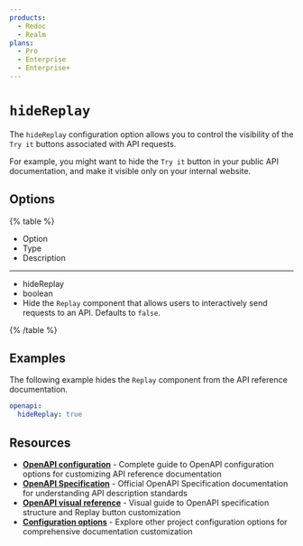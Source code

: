 ```yaml
---
products:
  - Redoc
  - Realm
plans:
  - Pro
  - Enterprise
  - Enterprise+
---
```

# `hideReplay`


The `hideReplay` configuration option allows you to control the visibility of the `Try it` buttons associated with API requests.

For example, you might want to hide the `Try it` button in your public API documentation, and make it visible only on your internal website.

## Options

{% table %}

- Option
- Type
- Description

---

- hideReplay
- boolean
- Hide the `Replay` component that allows users to interactively send requests to an API.
  Defaults to `false`.

{% /table %}

## Examples

The following example hides the `Replay` component from the API reference documentation.

```yaml {% title="redocly.yaml" %}
openapi:
  hideReplay: true
```

## Resources

- **[OpenAPI configuration](./index.md)** - Complete guide to OpenAPI configuration options for customizing API reference documentation
- **[OpenAPI Specification](https://spec.openapis.org/oas/latest.html)** - Official OpenAPI Specification documentation for understanding API description standards
- **[OpenAPI visual reference](https://redocly.com/learn/openapi/openapi-visual-reference)** - Visual guide to OpenAPI specification structure and Replay button customization
- **[Configuration options](../index.md)** - Explore other project configuration options for comprehensive documentation customization
